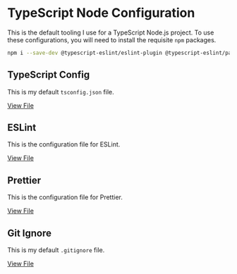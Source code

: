 # TypeScript Node Configuration

This is the default tooling I use for a TypeScript Node.js project. To use these configurations, you will need to install the requisite `npm` packages.

```bash
npm i --save-dev @typescript-eslint/eslint-plugin @typescript-eslint/parser eslint eslint-config-prettier eslint-plugin-prettier eslint-plugin-jsdoc eslint-plugin-import prettier
```

## TypeScript Config

This is my default `tsconfig.json` file.

[View File](/node-ts-config/tsconfig.md)

## ESLint

This is the configuration file for ESLint.

[View File](/node-ts-config/eslint.md)

## Prettier

This is the configuration file for Prettier.

[View File](/node-ts-config/prettier.md)

## Git Ignore

This is my default `.gitignore` file.

[View File](/node-ts-config/gitignore.md)
